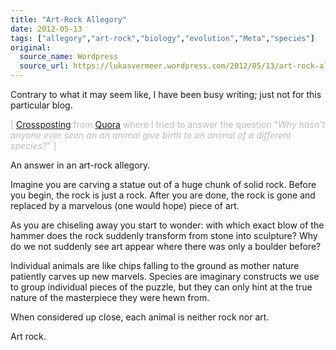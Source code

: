 ```yaml
---
title: "Art-Rock Allegory"
date: 2012-05-13
tags: ["allegory","art-rock","biology","evolution","Meta","species"]
original:
  source_name: Wordpress
  source_url: https://lukasvermeer.wordpress.com/2012/05/13/art-rock-allegory/
---
```


Contrary to what it may seem like, I have been busy writing; just not for this particular blog.

<span style="color:#bbb;">[ [Crossposting](http://www.quora.com/Evolutionary-Biology/Why-hasnt-anyone-ever-seen-an-an-animal-give-birth-to-an-animal-of-a-different-species/answer/Lukas-Vermeer) from [Quora](http://www.quora.com/) where I tried to answer the question "_Why hasn't anyone ever seen an an animal give birth to an animal of a different species?_" ]</span>

An answer in an art-rock allegory.

Imagine you are carving a statue out of a huge chunk of solid rock. Before you begin, the rock is just a rock. After you are done, the rock is gone and replaced by a marvelous (one would hope) piece of art.

As you are chiseling away you start to wonder: with which exact blow of the hammer does the rock suddenly transform from stone into sculpture? Why do we not suddenly see art appear where there was only a boulder before?

Individual animals are like chips falling to the ground as mother nature patiently carves up new marvels. Species are imaginary constructs we use to group individual pieces of the puzzle, but they can only hint at the true nature of the masterpiece they were hewn from.

When considered up close, each animal is neither rock nor art.

Art rock.